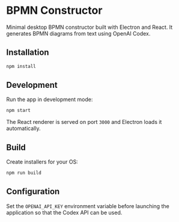 # BPMN Constructor

Minimal desktop BPMN constructor built with Electron and React. It generates BPMN diagrams from text using OpenAI Codex.

## Installation

```bash
npm install
```

## Development

Run the app in development mode:

```bash
npm start
```

The React renderer is served on port `3000` and Electron loads it automatically.

## Build

Create installers for your OS:

```bash
npm run build
```

## Configuration

Set the `OPENAI_API_KEY` environment variable before launching the application so that the Codex API can be used.
